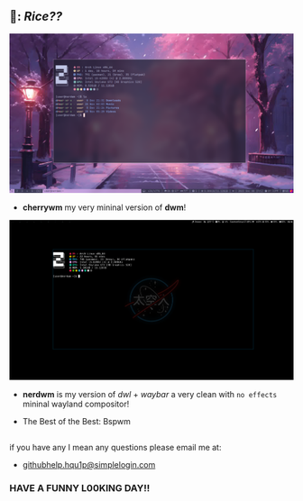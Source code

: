 🍧: *Rice??*
------------------

![Preview](./assets/screenshots/2023-12-08_21-32.png
)
* **cherrywm** my very mininal version of **dwm**!

![Preview](./assets/screenshots/dwl-NASA-Default.png)
* **nerdwm** is my version of *dwl* + *waybar* a very clean with ```no effects``` mininal wayland compositor!

* The Best of the Best: Bspwm

## 
if you have any I mean any questions please email me at:

* githubhelp.hqu1p@simplelogin.com
### **HAVE A FUNNY L00KING DAY!!**

